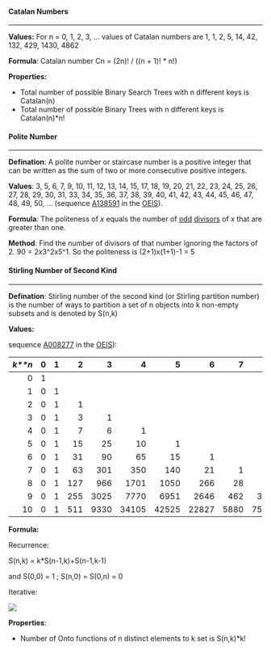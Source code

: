 #### Catalan Numbers

<hr>

**Values:** For n = 0, 1, 2, 3, … values of Catalan numbers are 1, 1, 2, 5, 14, 42, 132, 429, 1430, 4862

**Formula**: Catalan number Cn = (2n)! / ((n + 1)! * n!)

**Properties:**

- Total number of possible Binary Search Trees with n different keys is Catalan(n)
- Total number of possible Binary Trees with n different keys is Catalan(n)*n!



#### Polite Number  

<hr>

**Defination**: A polite number or staircase number is a positive integer that can be written as the sum of two or more consecutive positive integers. 

**Values**: 3, 5, 6, 7, 9, 10, 11, 12, 13, 14, 15, 17, 18, 19, 20, 21, 22, 23, 24,  25, 26, 27, 28, 29, 30, 31, 33, 34, 35, 36, 37, 38, 39, 40, 41, 42, 43,  44, 45, 46, 47, 48, 49, 50, ... (sequence [A138591](https://oeis.org/A138591) in the [OEIS](https://en.wikipedia.org/wiki/On-Line_Encyclopedia_of_Integer_Sequences)).

**Formula**:  The politeness of *x* equals the number of [odd](https://en.wikipedia.org/wiki/Odd_number) [divisors](https://en.wikipedia.org/wiki/Divisor) of *x* that are greater than one.

**Method**: Find the number of divisors of that number ignoring the factors of 2. 90 = 2x3^2x5^1. So the politeness is (2+1)x(1+1)-1 = 5

#### Stirling Number of Second Kind

<hr>

**Defination**: Stirling number of the second kind (or Stirling partition number) is the number of ways to partition a set of n objects into k non-empty subsets and is denoted by S(n,k)

**Values:**

sequence [A008277](https://oeis.org/A008277) in the [OEIS](https://en.wikipedia.org/wiki/On-Line_Encyclopedia_of_Integer_Sequences)):

| *k**n* |    0 |    1 |    2 |    3 |     4 |     5 |     6 |    7 |    8 |    9 |   10 |
| -----: | ---: | ---: | ---: | ---: | ----: | ----: | ----: | ---: | ---: | ---: | ---: |
|      0 |    1 |      |      |      |       |       |       |      |      |      |      |
|      1 |    0 |    1 |      |      |       |       |       |      |      |      |      |
|      2 |    0 |    1 |    1 |      |       |       |       |      |      |      |      |
|      3 |    0 |    1 |    3 |    1 |       |       |       |      |      |      |      |
|      4 |    0 |    1 |    7 |    6 |     1 |       |       |      |      |      |      |
|      5 |    0 |    1 |   15 |   25 |    10 |     1 |       |      |      |      |      |
|      6 |    0 |    1 |   31 |   90 |    65 |    15 |     1 |      |      |      |      |
|      7 |    0 |    1 |   63 |  301 |   350 |   140 |    21 |    1 |      |      |      |
|      8 |    0 |    1 |  127 |  966 |  1701 |  1050 |   266 |   28 |    1 |      |      |
|      9 |    0 |    1 |  255 | 3025 |  7770 |  6951 |  2646 |  462 |   36 |    1 |      |
|     10 |    0 |    1 |  511 | 9330 | 34105 | 42525 | 22827 | 5880 |  750 |   45 |    1 |

**Formula:**

Recurrence: 

S(n,k) = k*S(n-1,k)+S(n-1,k-1)

and S(0,0) = 1 ; S(n,0) = S(0,n) = 0

Iterative:

![](https://wikimedia.org/api/rest_v1/media/math/render/svg/f6804fc81d0be09e3345b48778c4f965966657e3)

**Properties**:

- Number of Onto functions of n distinct elements to k set is S(n,k)*k!